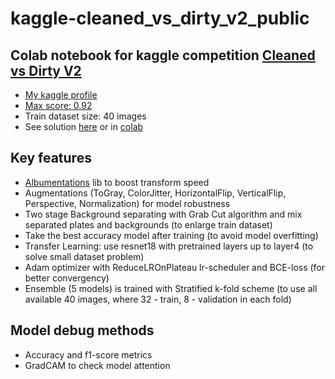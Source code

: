 # kaggle-cleaned_vs_dirty_v2_public
## Colab notebook for kaggle competition [Cleaned vs Dirty V2](https://www.kaggle.com/competitions/platesv2/overview)
- [My kaggle profile](https://www.kaggle.com/sergeichukd)
- [Max score: 0.92](https://www.kaggle.com/competitions/platesv2/submissions?group=selected&page=1&pageSize=100)
- Train dataset size: 40 images
- See solution [here](https://github.com/sergeichukd/kaggle-cleaned_vs_dirty_v2_public/blob/main/cleaned_vs_dirty_v2_public.ipynb) or in [colab](https://colab.research.google.com/drive/1BlqgZRzgY6YKVaefHRYD7yjEYfuRuhgn?usp=sharing)

## Key features
- [Albumentations](https://github.com/albumentations-team/albumentations/) lib to boost transform speed
- Augmentations (ToGray, ColorJitter, HorizontalFlip, VerticalFlip, Perspective, Normalization) for model robustness
- Two stage Background separating with Grab Cut algorithm and mix separated plates and backgrounds (to enlarge train dataset)
- Take the best accuracy model after training (to avoid model overfitting)
- Transfer Learning: use resnet18 with pretrained layers up to layer4 (to solve small dataset problem)
- Adam optimizer with ReduceLROnPlateau lr-scheduler and BCE-loss (for better convergency)
- Ensemble (5 models) is trained with Stratified k-fold scheme (to use all available 40 images, where 32 - train, 8 - validation in each fold)

## Model debug methods
- Accuracy and f1-score metrics
- GradCAM to check model attention
